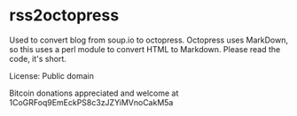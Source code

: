 rss2octopress
=============

Used to convert blog from soup.io to octopress. Octopress uses MarkDown, so this uses a perl module
to convert HTML to Markdown. Please read the code, it's short.

License: Public domain

Bitcoin donations appreciated and welcome at 1CoGRFoq9EmEckPS8c3zJZYiMVnoCakM5a
